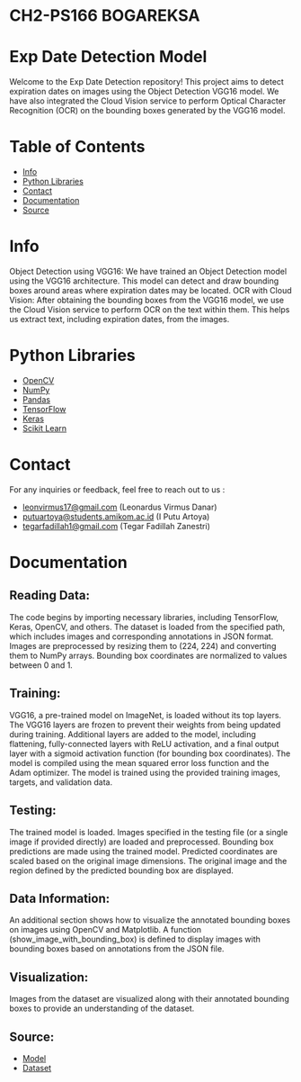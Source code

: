 # CH2-PS166 BOGAREKSA

# Exp Date Detection Model
Welcome to the Exp Date Detection repository! This project aims to detect expiration dates on images using the Object Detection VGG16 model. We have also integrated the Cloud Vision service to perform Optical Character Recognition (OCR) on the bounding boxes generated by the VGG16 model.

# Table of Contents
* [Info](#info)
* [Python Libraries](#python-libraries)
* [Contact](#contact)
* [Documentation](#documentation)
* [Source](#source)


# Info
Object Detection using VGG16:
We have trained an Object Detection model using the VGG16 architecture. This model can detect and draw bounding boxes around areas where expiration dates may be located.
OCR with Cloud Vision:
After obtaining the bounding boxes from the VGG16 model, we use the Cloud Vision service to perform OCR on the text within them. This helps us extract text, including expiration dates, from the images.

# Python Libraries
* [OpenCV](https://opencv.org/releases/)
* [NumPy](https://numpy.org/)
* [Pandas](https://pandas.pydata.org/)
* [TensorFlow](https://www.tensorflow.org/)
* [Keras](https://keras.io/)
* [Scikit Learn](https://scikit-learn.org/stable/)

# Contact
For any inquiries or feedback, feel free to reach out to us :
- leonvirmus17@gmail.com (Leonardus Virmus Danar)
- putuartoya@students.amikom.ac.id (I Putu Artoya)
- tegarfadillah1@gmail.com (Tegar Fadillah Zanestri)

# Documentation

## Reading Data:
The code begins by importing necessary libraries, including TensorFlow, Keras, OpenCV, and others.
The dataset is loaded from the specified path, which includes images and corresponding annotations in JSON format.
Images are preprocessed by resizing them to (224, 224) and converting them to NumPy arrays.
Bounding box coordinates are normalized to values between 0 and 1.

## Training:
VGG16, a pre-trained model on ImageNet, is loaded without its top layers.
The VGG16 layers are frozen to prevent their weights from being updated during training.
Additional layers are added to the model, including flattening, fully-connected layers with ReLU activation, and a final output layer with a sigmoid activation function (for bounding box coordinates).
The model is compiled using the mean squared error loss function and the Adam optimizer.
The model is trained using the provided training images, targets, and validation data.

## Testing:
The trained model is loaded.
Images specified in the testing file (or a single image if provided directly) are loaded and preprocessed.
Bounding box predictions are made using the trained model.
Predicted coordinates are scaled based on the original image dimensions.
The original image and the region defined by the predicted bounding box are displayed.

## Data Information:
An additional section shows how to visualize the annotated bounding boxes on images using OpenCV and Matplotlib.
A function (show_image_with_bounding_box) is defined to display images with bounding boxes based on annotations from the JSON file.

## Visualization:
Images from the dataset are visualized along with their annotated bounding boxes to provide an understanding of the dataset.

## Source:
* [Model](https://drive.google.com/drive/folders/1rOrBYEq_pdEl_xHz1DotmyOmGEx7rNBH?usp=drive_link) 
* [Dataset](https://drive.google.com/drive/folders/1nD2TZwt2oXS8G_bNXSx3XVPvOUZIkvtc?usp=drive_link)
